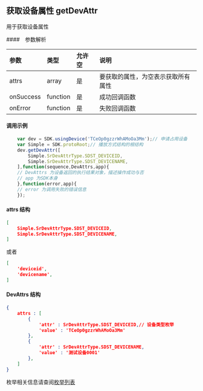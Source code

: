 
## 获取设备属性 getDevAttr <a name="getDevAttr" id="getDevAttr" />

用于获取设备属性

####　参数解析

| 参数           | 类型          | 允许空      | 说明         |
|:-------------- |:--------------|:------------|:-------------|
| attrs          | array         | 是          | 要获取的属性，为空表示获取所有属性 | 
| onSuccess      | function      | 是          | 成功回调函数 |
| onError        | function      | 是          | 失败回调函数 |

#### 调用示例

``` javascript
    var dev = SDK.usingDevice('TCeOp0gzzrWhAMoOa3Mm');// 申请占用设备
    var Simple = SDK.protoRoot;// 播放方式结构的根结构
    dev.getDevAttr([
        Simple.SrDevAttrType.SDST_DEVICEID,
        Simple.SrDevAttrType.SDST_DEVICENAME,
    ],function(sequence,DevAttrs,app){
    // DevAttrs 为设备返回的执行结果对象，描述操作成功与否
    // app 为SDK本身
    },function(error,app){
    // error 为调用失败的错误信息
    }); 
```

#### attrs 结构

``` json
[
    Simple.SrDevAttrType.SDST_DEVICEID,
    Simple.SrDevAttrType.SDST_DEVICENAME,
]
```
或者
``` json
[
    'deviceid',
    'devicename',
]
```

#### DevAttrs 结构

``` json
{
    attrs : [
        {
            'attr' : SrDevAttrType.SDST_DEVICEID,// 设备类型枚举
            'value' : 'TCeOp0gzzrWhAMoOa3Mm'
        },
        {
            'attr' : SrDevAttrType.SDST_DEVICENAME,
            'value' : '测试设备0001'
        },
    ]
}
```

枚举相关信息请查阅[枚举列表](/Enum-list.md)
